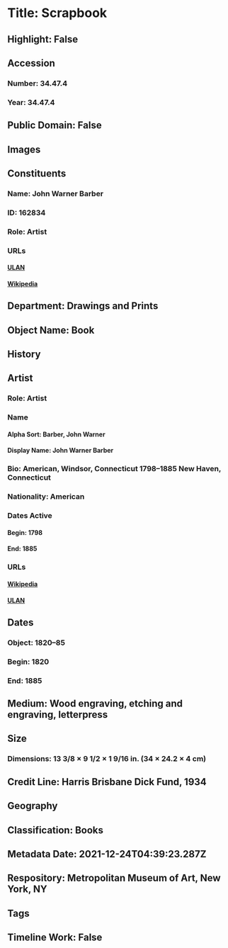 # Title: Scrapbook
## Highlight: False
## Accession
### Number: 34.47.4
### Year: 34.47.4
## Public Domain: False
## Images
## Constituents
### Name: John Warner Barber
### ID: 162834
### Role: Artist
### URLs
#### [ULAN](http://vocab.getty.edu/page/ulan/500006021)
#### [Wikipedia](https://www.wikidata.org/wiki/Q6263080)
## Department: Drawings and Prints
## Object Name: Book
## History
## Artist
### Role: Artist
### Name
#### Alpha Sort: Barber, John Warner
#### Display Name: John Warner Barber
### Bio: American, Windsor, Connecticut 1798–1885 New Haven, Connecticut
### Nationality: American
### Dates Active
#### Begin: 1798
#### End: 1885
### URLs
#### [Wikipedia](https://www.wikidata.org/wiki/Q6263080)
#### [ULAN](http://vocab.getty.edu/page/ulan/500006021)
## Dates
### Object: 1820–85
### Begin: 1820
### End: 1885
## Medium: Wood engraving, etching and engraving, letterpress
## Size
### Dimensions: 13 3/8 × 9 1/2 × 1 9/16 in. (34 × 24.2 × 4 cm)
## Credit Line: Harris Brisbane Dick Fund, 1934
## Geography
## Classification: Books
## Metadata Date: 2021-12-24T04:39:23.287Z
## Respository: Metropolitan Museum of Art, New York, NY
## Tags
## Timeline Work: False
